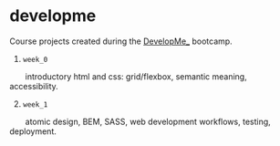 # developme
Course projects created during the [DevelopMe_](https://developme.tech) bootcamp.

1.  `week_0`

&nbsp;&nbsp;&nbsp;&nbsp;&nbsp;&nbsp; introductory html and css: grid/flexbox, semantic meaning, accessibility.

2. `week_1`

&nbsp;&nbsp;&nbsp;&nbsp;&nbsp;&nbsp; atomic design, BEM, SASS, web development workflows, testing, deployment.
